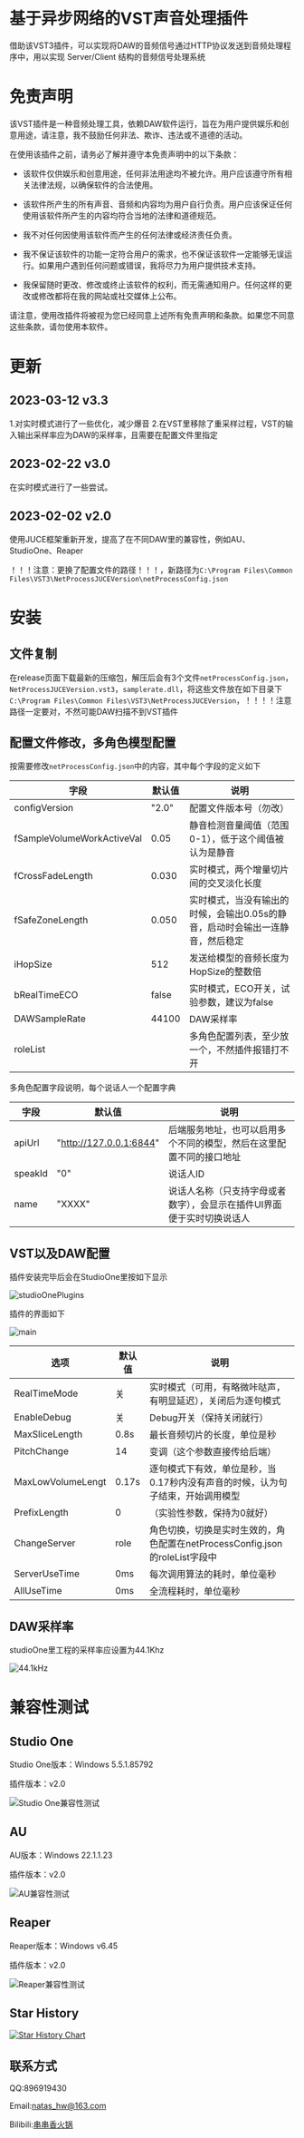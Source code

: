 # 基于异步网络的VST声音处理插件

借助该VST3插件，可以实现将DAW的音频信号通过HTTP协议发送到音频处理程序中，用以实现 Server/Client 结构的音频信号处理系统

# 免责声明

该VST插件是一种音频处理工具，依赖DAW软件运行，旨在为用户提供娱乐和创意用途，请注意，我不鼓励任何非法、欺诈、违法或不道德的活动。

在使用该插件之前，请务必了解并遵守本免责声明中的以下条款：

- 该软件仅供娱乐和创意用途，任何非法用途均不被允许。用户应该遵守所有相关法律法规，以确保软件的合法使用。

- 该软件所产生的所有声音、音频和内容均为用户自行负责。用户应该保证任何使用该软件所产生的内容均符合当地的法律和道德规范。

- 我不对任何因使用该软件而产生的任何法律或经济责任负责。

- 我不保证该软件的功能一定符合用户的需求，也不保证该软件一定能够无误运行。如果用户遇到任何问题或错误，我将尽力为用户提供技术支持。

- 我保留随时更改、修改或终止该软件的权利，而无需通知用户。任何这样的更改或修改都将在我的网站或社交媒体上公布。

请注意，使用改插件将被视为您已经同意上述所有免责声明和条款。如果您不同意这些条款，请勿使用本软件。

# 更新

## 2023-03-12 v3.3

1.对实时模式进行了一些优化，减少爆音
2.在VST里移除了重采样过程，VST的输入输出采样率应为DAW的采样率，且需要在配置文件里指定

## 2023-02-22 v3.0

在实时模式进行了一些尝试。

## 2023-02-02 v2.0

使用JUCE框架重新开发，提高了在不同DAW里的兼容性，例如AU、StudioOne、Reaper

！！！注意：更换了配置文件的路径！！！，新路径为`C:\Program Files\Common Files\VST3\NetProcessJUCEVersion\netProcessConfig.json`

# 安装

## 文件复制

在release页面下载最新的压缩包，解压后会有3个文件`netProcessConfig.json`，`NetProcessJUCEVersion.vst3`，`samplerate.dll`，将这些文件放在如下目录下`C:\Program Files\Common Files\VST3\NetProcessJUCEVersion`，！！！！注意路径一定要对，不然可能DAW扫描不到VST插件

## 配置文件修改，多角色模型配置

按需要修改`netProcessConfig.json`中的内容，其中每个字段的定义如下

|  字段   | 默认值  | 说明 |
|  ----  | ----  | --- |
| configVersion  | "2.0" | 配置文件版本号（勿改） |
| fSampleVolumeWorkActiveVal  | 0.05 | 静音检测音量阈值（范围0-1），低于这个阈值被认为是静音 |
| fCrossFadeLength  | 0.030 | 实时模式，两个增量切片间的交叉淡化长度 |
| fSafeZoneLength  | 0.050 | 实时模式，当没有输出的时候，会输出0.05s的静音，启动时会输出一连静音，然后稳定 |
| iHopSize  | 512 | 发送给模型的音频长度为HopSize的整数倍 |
| bRealTimeECO  | false | 实时模式，ECO开关，试验参数，建议为false |
| DAWSampleRate  | 44100 | DAW采样率 |
| roleList  |  | 多角色配置列表，至少放一个，不然插件报错打不开 |

多角色配置字段说明，每个说话人一个配置字典

|  字段   | 默认值  | 说明 |
|  ----  | ----  | --- |
| apiUrl  | "http://127.0.0.1:6844" | 后端服务地址，也可以启用多个不同的模型，然后在这里配置不同的接口地址 |
| speakId  | "0" | 说话人ID |
| name  | "XXXX" | 说话人名称（只支持字母或者数字），会显示在插件UI界面便于实时切换说话人 |

## VST以及DAW配置

插件安装完毕后会在StudioOne里按如下显示

![studioOnePlugins](./docs/plugins.png)

插件的界面如下

![main](./docs/main.png)

|  选项   | 默认值  | 说明 |
|  ----  | ----  | --- |
| RealTimeMode  | 关 | 实时模式（可用，有略微咔哒声，有明显延迟），关闭后为逐句模式 |
| EnableDebug  | 关 | Debug开关（保持关闭就行） |
| MaxSliceLength  | 0.8s | 最长音频切片的长度，单位是秒 |
| PitchChange  | 14 | 变调（这个参数直接传给后端） |
| MaxLowVolumeLengt  | 0.17s | 逐句模式下有效，单位是秒，当0.17秒内没有声音的时候，认为句子结束，开始调用模型 |
| PrefixLength  | 0 | （实验性参数，保持为0就好） |
| ChangeServer  | role | 角色切换，切换是实时生效的，角色配置在netProcessConfig.json的roleList字段中 |
| ServerUseTime  | 0ms | 每次调用算法的耗时，单位毫秒 |
| AllUseTime  | 0ms | 全流程耗时，单位毫秒 |

## DAW采样率

studioOne里工程的采样率应设置为44.1Khz

![44.1kHz](./docs/studioOneSampleRateSetting.png)

# 兼容性测试

## Studio One

Studio One版本：Windows 5.5.1.85792

插件版本：v2.0

![Studio One兼容性测试](./docs/studio_one_test.png)

## AU

AU版本：Windows 22.1.1.23

插件版本：v2.0

![AU兼容性测试](./docs/au_test.png)

## Reaper

Reaper版本：Windows v6.45

插件版本：v2.0

![Reaper兼容性测试](./docs/reaper_test.png)

## Star History

[![Star History Chart](https://api.star-history.com/svg?repos=zhaohui8969/VST_NetProcess-&type=Date)](https://star-history.com/#zhaohui8969/VST_NetProcess-&Date)

## 联系方式

QQ:896919430

Email:natas_hw@163.com

Bilibili:[串串香火锅](https://space.bilibili.com/4958385)
